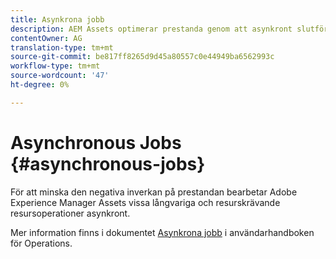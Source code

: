 ```yaml
---
title: Asynkrona jobb
description: AEM Assets optimerar prestanda genom att asynkront slutföra vissa resurskrävande uppgifter.
contentOwner: AG
translation-type: tm+mt
source-git-commit: be817ff8265d9d45a80557c0e44949ba6562993c
workflow-type: tm+mt
source-wordcount: '47'
ht-degree: 0%

---
```



# Asynchronous Jobs {#asynchronous-jobs}

För att minska den negativa inverkan på prestandan bearbetar Adobe Experience Manager Assets vissa långvariga och resurskrävande resursoperationer asynkront.

Mer information finns i dokumentet [Asynkrona jobb](/help/operations/asynchronous-jobs.md) i användarhandboken för Operations.
